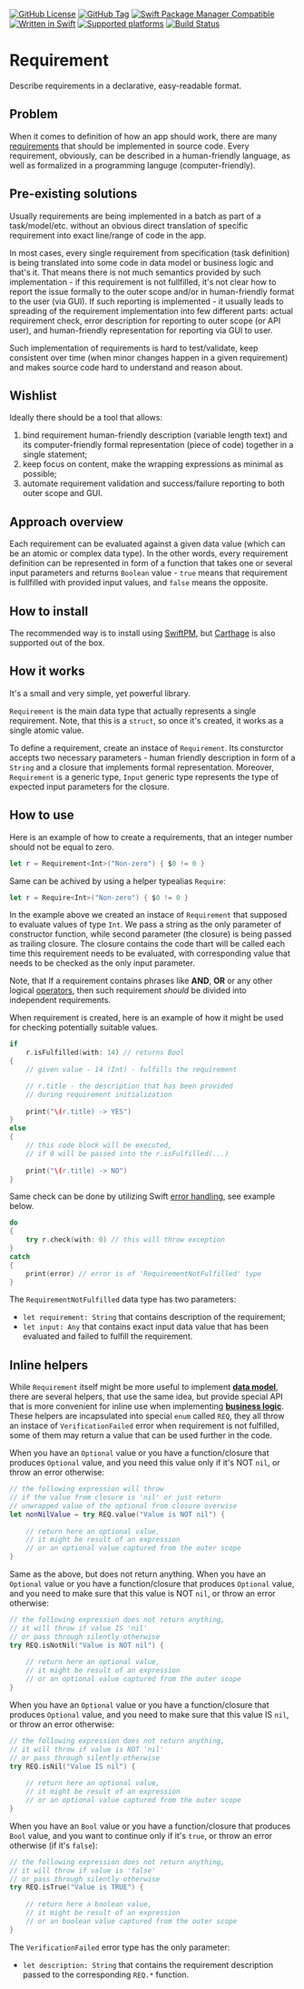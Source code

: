 [![GitHub License](https://img.shields.io/github/license/XCEssentials/Requirement.svg?longCache=true)](LICENSE)
[![GitHub Tag](https://img.shields.io/github/tag/XCEssentials/Requirement.svg?longCache=true)](https://github.com/XCEssentials/Requirement/tags)
[![Swift Package Manager Compatible](https://img.shields.io/badge/SPM-compatible-brightgreen.svg?longCache=true)](Package.swift)
[![Written in Swift](https://img.shields.io/badge/Swift-5.3-orange.svg?longCache=true)](https://swift.org)
[![Supported platforms](https://img.shields.io/badge/platforms-macOS%20%7C%20iOS%20%7C%20tvOS%20%7C%20watchOS%20%7C%20Linux-blue.svg?longCache=true)](Package.swift)
[![Build Status](https://travis-ci.com/XCEssentials/Requirement.svg?branch=master)](https://travis-ci.com/XCEssentials/Requirement)

# Requirement

Describe requirements in a declarative, easy-readable format.

## Problem

When it comes to definition of how an app should work, there are many [requirements](https://en.wikipedia.org/wiki/Requirement) that should be implemented in source code. Every requirement, obviously, can be described in a human-friendly language, as well as formalized in a programming languge (computer-friendly).

## Pre-existing solutions

Usually requirements are being implemented in a batch as part of a task/model/etc. without an obvious direct translation of specific requirement into exact line/range of code in the app.

In most cases, every single requirement from specification (task definition) is being translated into some code in data model or business logic and that's it. That means there is not much semantics provided by such implementation - if this requirement is not fullfilled, it's not clear how to report the issue formally to the outer scope and/or in human-friendly format to the user (via GUI). If such reporting is implemented - it usually leads to spreading of the requirement implementation into few different parts: actual requirement check, error description for reporting to outer scope (or API user), and human-friendly representation for reporting via GUI to user.

Such implementation of requirements is hard to test/validate, keep consistent over time (when minor changes happen in a given requirement) and makes source code hard to understand and reason about.

## Wishlist

Ideally there should be a tool that allows:

1. bind requirement human-friendly description (variable length text) and its computer-friendly formal representation (piece of code) together in a single statement;
2. keep focus on content, make the wrapping expressions as minimal as possible;
3. automate requirement validation and success/failure reporting to both outer scope and GUI.

## Approach overview

Each requirement can be evaluated against a given data value (which can be an atomic or complex data type). In the other words, every requirement definition can be represented in form of a function that takes one or several input parameters and returns `Boolean` value - `true` means that requirement is fullfilled with provided input values, and `false` means the opposite.

## How to install

The recommended way is to install using [SwiftPM](https://swift.org/package-manager/), but [Carthage](https://github.com/Carthage/Carthage) is also supported out of the box.

## How it works

It's a small and very simple, yet powerful library.

`Requirement` is the main data type that actually represents a single requirement. Note, that this is a `struct`, so once it's created, it works as a single atomic value.

To define a requirement, create an instace of `Requirement`. Its consturctor accepts two necessary parameters - human friendly description in form of a `String` and a closure that implements formal representation. Moreover, `Requirement` is a generic type, `Input` generic type represents the type of expected input parameters for the closure.

## How to use

Here is an example of how to create a requirements, that an integer number should not be equal to zero.

```swift
let r = Requirement<Int>("Non-zero") { $0 != 0 }
```

Same can be achived by using a helper typealias `Require`:

```swift
let r = Require<Int>("Non-zero") { $0 != 0 }
```

In the example above we created an instace of `Requirement` that supposed to evaluate values of type `Int`. We pass a string as the only parameter of constructor function, while second parameter (the closure) is being passed as trailing closure. The closure contains the code thart will be called each time this requirement needs to be evaluated, with corresponding value that needs to be checked as the only input parameter.

Note, that If a requirement contains phrases like **AND**, **OR** or any other logical [operators](https://en.wikipedia.org/wiki/Operator_(mathematics)), then such requirement *should* be divided into independent requirements.

When requirement is created, here is an example of how it might be used for checking potentially suitable values.

```swift
if
    r.isFulfilled(with: 14) // returns Bool
{
	// given value - 14 (Int) - fulfills the requirement

	// r.title - the description that has been provided
	// during requirement initialization
	
    print("\(r.title) -> YES")
}
else
{
	// this code block will be executed,
    // if 0 will be passed into the r.isFulfilled(...)
	
    print("\(r.title) -> NO")
}
```

Same check can be done by utilizing Swift [error handling](https://developer.apple.com/library/content/documentation/Swift/Conceptual/Swift_Programming_Language/ErrorHandling.html), see example below.

```swift
do
{
    try r.check(with: 0) // this will throw exception
}
catch
{
    print(error) // error is of 'RequirementNotFulfilled' type
}
```

The `RequirementNotFulfilled` data type has two parameters:

- `let requirement: String` that contains description of the requirement;
- `let input: Any` that contains exact input data value that has been evaluated and failed to fulfill the requirement.

## Inline helpers

While `Requirement` itself might be more useful to implement **[data model](https://en.wikipedia.org/wiki/Data_model)**, there are several helpers, that use the same idea, but provide special API that is more convenient for inline use when implementing **[business logic](https://en.wikipedia.org/wiki/Business_logic)**. These helpers are incapsulated into special `enum` called `REQ`, they all throw an instace of `VerificationFailed` error when requirement is not fulfilled, some of them may return a value that can be used further in the code.

When you have an `Optional` value or you have a function/closure that produces `Optional` value, and you need this value only if it's NOT `nil`, or throw an error otherwise:

```swift
// the following expression will throw
// if the value from closure is 'nil' or just return
// unwrapped value of the optional from closure overwise
let nonNilValue = try REQ.value("Value is NOT nil") {
	
	// return here an optional value,
	// it might be result of an expression 
	// or an optional value captured from the outer scope
}
```

Same as the above, but does not return anything. When you have an `Optional` value or you have a function/closure that produces `Optional` value, and you need to make sure that this value is NOT `nil`, or throw an error otherwise:

```swift
// the following expression does not return anything,
// it will throw if value IS 'nil'
// or pass through silently otherwise
try REQ.isNotNil("Value is NOT nil") {
	
	// return here an optional value,
	// it might be result of an expression 
	// or an optional value captured from the outer scope
}
```

When you have an `Optional` value or you have a function/closure that produces `Optional` value, and you need to make sure that this value IS `nil`, or throw an error otherwise:

```swift
// the following expression does not return anything,
// it will throw if value is NOT 'nil'
// or pass through silently otherwise
try REQ.isNil("Value IS nil") {
	
	// return here an optional value,
	// it might be result of an expression 
	// or an optional value captured from the outer scope
}
```

When you have an `Bool` value or you have a function/closure that produces `Bool` value, and you want to continue only if it's `true`, or throw an error otherwise (if it's `false`):

```swift
// the following expression does not return anything,
// it will throw if value is 'false'
// or pass through silently otherwise
try REQ.isTrue("Value is TRUE") {
	
	// return here a boolean value,
	// it might be result of an expression 
	// or an boolean value captured from the outer scope
}
```

The `VerificationFailed` error type has the only parameter:

- `let description: String` that contains the requirement description passed to the corresponding `REQ.*` function.
